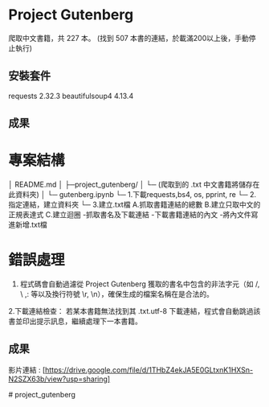 # Project Gutenberg
爬取中文書籍，共 227 本。
(找到 507 本書的連結，於載滿200以上後，手動停止執行)

## 安裝套件
requests                2.32.3
beautifulsoup4          4.13.4

## 成果

# 專案結構

│  README.md
│
├─project_gutenberg/
│  └─ (爬取到的 .txt 中文書籍將儲存在此資料夾)
│
└─ gutenberg.ipynb
   └─ 1.下載requests,bs4, os, pprint, re
   └─ 2.指定連結，建立資料夾
   └─ 3.建立.txt檔
        A.抓取書籍連結的總數
        B.建立只取中文的正規表達式
        C.建立迴圈
            -抓取書名及下載連結
            -下載書籍連結的內文
            -將內文件寫進新增.txt檔

# 錯誤處理

1. 程式碼會自動過濾從 Project Gutenberg 獲取的書名中包含的非法字元（如 /, \ ,: 等以及換行符號 \r, \n），確保生成的檔案名稱在是合法的。

2.下載連結檢查： 若某本書籍無法找到其 .txt.utf-8 下載連結，程式會自動跳過該書並印出提示訊息，繼續處理下一本書籍。

## 成果

影片連結 : [https://drive.google.com/file/d/1THbZ4ekJA5E0GLtxnK1HXSn-N2SZX63b/view?usp=sharing]

 
 
#   p r o j e c t _ g u t e n b e r g  
 